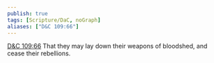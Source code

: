 ```yaml
---
publish: true
tags: [Scripture/DaC, noGraph]
aliases: ["D&C 109:66"]
---
```

[D&C 109:66](https://churchofjesuschrist.org/study/scriptures/dc-testament/dc/109?lang=eng&id=p66#p66) That they may lay down their weapons of bloodshed, and cease their rebellions.
